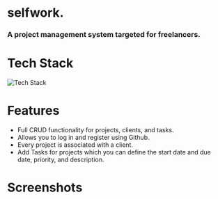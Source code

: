 # selfwork.
### A project management system targeted for freelancers.
# Tech Stack
![Tech Stack](https://user-images.githubusercontent.com/70309225/182041078-2d02c59a-87a6-48af-8b67-7493a7a3d74d.png)

# Features
- Full CRUD functionality for projects, clients, and tasks.
- Allows you to log in and register using Github.
- Every project is associated with a client.
- Add Tasks for projects which you can define the start date and due date, priority, and description.

# Screenshots
